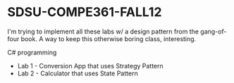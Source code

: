 SDSU-COMPE361-FALL12
=====================

I'm trying to implement all these labs w/ a design pattern from the gang-of-four book. A way to keep this otherwise boring class, interesting.

C# programming 

* Lab 1 - Conversion App that uses Strategy Pattern
* Lab 2 - Calculator that uses State Pattern

